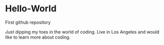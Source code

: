 Hello-World
===========

First github repository

Just dipping my toes in the world of coding.  Live in Los Angeles and would like to learn more about coding. 
